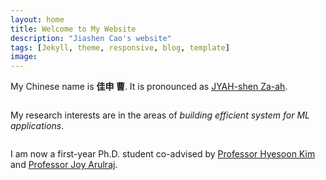 ```yaml
---
layout: home
title: Welcome to My Website
description: "Jiashen Cao's website"
tags: [Jekyll, theme, responsive, blog, template]
image:
---
```

My Chinese name is **佳申 曹**. It is pronounced as [JYAH-shen Za-ah](myname.mp3).
<pre></pre>
My research interests are in the areas of *building efficient system for ML applications*. 
<pre></pre>
I am now a first-year Ph.D. student co-advised by [Professor Hyesoon Kim](https://www.cc.gatech.edu/~hyesoon/)
and [Professor Joy Arulraj](https://www.cc.gatech.edu/~jarulraj/).
